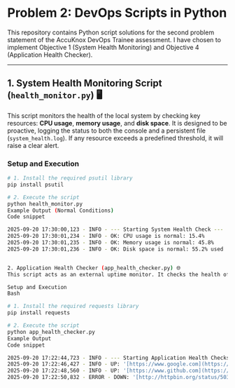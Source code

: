# Problem 2: DevOps Scripts in Python

This repository contains Python script solutions for the second problem statement of the AccuKnox DevOps Trainee assessment. I have chosen to implement Objective 1 (System Health Monitoring) and Objective 4 (Application Health Checker).

---

## 1. System Health Monitoring Script (`health_monitor.py`) 🖥️

This script monitors the health of the local system by checking key resources: **CPU usage**, **memory usage**, and **disk space**. It is designed to be proactive, logging the status to both the console and a persistent file (`system_health.log`). If any resource exceeds a predefined threshold, it will raise a clear alert.

### Setup and Execution

```bash
# 1. Install the required psutil library
pip install psutil

# 2. Execute the script
python health_monitor.py
Example Output (Normal Conditions)
Code snippet

2025-09-20 17:30:00,123 - INFO - --- Starting System Health Check ---
2025-09-20 17:30:01,234 - INFO - OK: CPU usage is normal: 15.4%
2025-09-20 17:30:01,235 - INFO - OK: Memory usage is normal: 45.8%
2025-09-20 17:30:01,236 - INFO - OK: Disk space is normal: 55.2% used


2. Application Health Checker (app_health_checker.py) 🌐
This script acts as an external uptime monitor. It checks the health of a list of predefined web applications by making HTTP requests and validating their status codes. It logs whether each application is UP (functioning correctly) or DOWN (unavailable or returning an error) to both the console and a file (app_health.log).

Setup and Execution
Bash

# 1. Install the required requests library
pip install requests

# 2. Execute the script
python app_health_checker.py
Example Output
Code snippet

2025-09-20 17:22:44,723 - INFO - --- Starting Application Health Checks ---
2025-09-20 17:22:46,427 - INFO - UP: '[https://www.google.com](https://www.google.com)' is functioning correctly (Status Code: 200)
2025-09-20 17:22:48,560 - INFO - UP: '[https://www.github.com](https://www.github.com)' is functioning correctly (Status Code: 200)
2025-09-20 17:22:50,832 - ERROR - DOWN: '[http://httpbin.org/status/503](http://httpbin.
